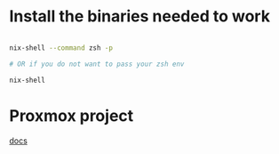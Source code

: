 # Install the binaries needed to work
 ```bash
 
nix-shell --command zsh -p

# OR if you do not want to pass your zsh env

nix-shell
 ```

# Proxmox project
[docs](proxmox/readme.md)

